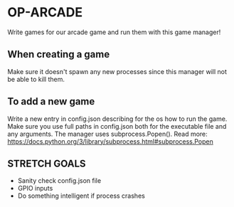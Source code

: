 # OP-ARCADE

Write games for our arcade game and run them with this game manager!

## When creating a game
Make sure it doesn't spawn any new processes since this manager will not be able to kill them.

## To add a new game
Write a new entry in config.json describing for the os how to run the game.
Make sure you use full paths in config.json both for the executable file and any arguments.
The manager uses subprocess.Popen(). Read more:
https://docs.python.org/3/library/subprocess.html#subprocess.Popen

## STRETCH GOALS
- Sanity check config.json file
- GPIO inputs
- Do something intelligent if process crashes